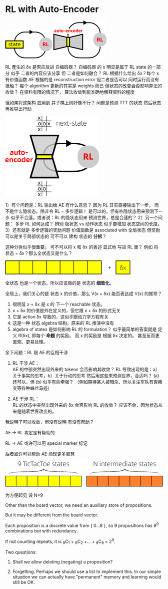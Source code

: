# RL with Auto-Encoder

<img src="minimal-RL.png" width="150"/>

<img src="RL-with-autoencoder.png" width="170"/>

RL 產生的 δx 是否应放进 自编码器？
自编码器 的 x 明显是属于 RL state 的一部分
似乎 二者的内容应该分享
但 二者是如何融合？
RL 根据什么给出 δx？每个 x 有价值函数
AE 根据的是 reconstruction error
但二者是否可以 同时运行而没有抵触？
每个 algorithm 更新的其实是 weights 而已
但状态的改变会否影响算法的收敛？
在资料有限的情况下，
算法收敛到能准确地解释资料的程度

但如果将这架构 应用到 井子棋上则好像不行？
问题是预测 TTT 的状态
然后状态 再推导出行动

<img src="RL-with-autoencoder-TTT.png" width="300"/>

1）有个问题是：RL 输出给 AE 有什么意思？
因为 RL 其实直接输出下一步，
而不是什么隐状态。除非令 RL = 多步逻辑！
是可以的，但有些隐状态用来预测下一步
似乎不合适。或者说：RL 的隐状态用来
预测世界，总是合适的？
2）另一个问题： 多步 RL 如何达成？
辨别 隐状态 vs 动作状态
似乎要增加 状态空间的长度。
3）还有就是 多步逻辑的奖励问题
价值函数是 associated with 全局状态
但奖励可以是关于局部状态的
可不可以 建构 状态的 **分拆**？

这种分拆似乎很重要。
可不可以将 x 和 δx 的表述 显式地 写进 RL 里？
例如 将 状态 = δx？那么全状态又是什么？

<img src="state-with-delta.png" width="400"/>

全状态 也是一个状态，所以应该做的是 状态的 **细致化**。

全局上，我们关心的是 状态 x 的价值，那么 V(x + δx) 能否表达成 V(x) 的推导？

1. 很明显 x + δx 是 x 的 下一个 reachable 状态。 
2. x + δx 的价值是外在定义的，但它跟 x + δx 的形式无关
3. 它是 action δx 导致的，这似乎跟动力学方程有关
4. 这是一种 状态 algebra 结构，原来的 RL 推演中没有
5. algebra of states 是如何影响 RL 的 formulation？
似乎最简单的答案就是 定义 R(δx), 即每个 **命题** 的奖励。
而 x 的奖励是 根据 δx 决定的。 甚至反而更直观、更易处理。

余下问题：RL 跟 AE 的互相干涉

1. RL 干涉 AE：  
AE 的中部突然出现外来的 tokens 会否影响其收敛？
RL 导致出现的是：a）关于事实的思考，b）关于行动的思考
然后用这些来预测世界，合适吗？ (a) 还可以，但 (b) 似乎有些牵强？
（例如期待某人被暗杀、所以关注军队有否叛变等各种蛛丝马迹）

2. AE 干涉 RL：  
RL 的状态中突然出现外来的 δx 会否影响 RL 的收敛？
应该不会，因为状态从来是随着世界改变的。

我说明了可以收敛，但没有说明 有没有帮助？

AE → RL 肯定是有帮助的

RL → AE 或许可以用 special marker 标记

后者或许可以帮助 AE 涌现更多智慧

<img src="state-with-intermediates.png" width="600"/>

为方便起见 设 N=9

Other than the board vector, we need an auxiliary store of propositions.

But it may be different from the board vector.

Each proposition is a discrete value from { 0...8 },
so 9 propositions has 9<sup>9</sup> combinations but with redundancy.

If not counting repeats, it is <sub>9</sub>C<sub>1</sub> + <sub>9</sub>C<sub>2</sub> +... + <sub>9</sub>C<sub>9</sub> = 2<sup>9</sup>.

Two questions:

1. Shall we allow deleting (negating) a proposition?

2. Forgetting.  Perhaps we should use a list to implement this.
In our simple situation we can actually have "permanent" memory and
learning would still be OK.